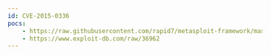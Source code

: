 ```yaml
---
id: CVE-2015-0336
pocs:
    - https://raw.githubusercontent.com/rapid7/metasploit-framework/master/modules/exploits/multi/browser/adobe_flash_net_connection_confusion.rb
    - https://www.exploit-db.com/raw/36962
---
```

